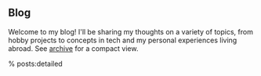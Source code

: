 ## Blog

Welcome to my blog! I'll be sharing my thoughts on a variety of topics, from hobby projects to concepts in tech and my personal experiences living abroad. See [archive](archive) for a compact view.

% posts:detailed
